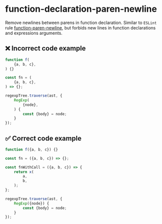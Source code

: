 # function-declaration-paren-newline

Remove newlines between parens in function declaration. Similar to `ESLint` rule [function-paren-newline](https://eslint.org/docs/rules/function-declaration-paren-newline), but forbids new lines in function declarations and expressions arguments.

## ❌ Incorrect code example

```js
function f(
    {a, b, c},
) {}

const fn = (
    {a, b, c},
) => {};

regexpTree.traverse(ast, {
    RegExp(
        {node},
    ) {
        const {body} = node;
    }
});
```

## ✅ Correct code example

```js
function f({a, b, c}) {}

const fn = ({a, b, c}) => {};

const fnWithCall = ({a, b, c}) => {
    return x(
        a,
        b,
    );
};

regexpTree.traverse(ast, {
    RegExp({node}) {
        const {body} = node;
    }
});
```

